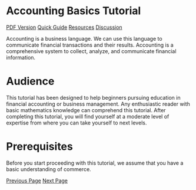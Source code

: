 # Accounting Basics Tutorial
[PDF Version](../accounting_basics/accounting_basics_pdf_version.md)
[Quick Guide](../accounting_basics/accounting_basics_quick_guide.md)
[Resources](../accounting_basics/accounting_basics_useful_resources.md)
[Discussion](../accounting_basics/accounting_basics_discussion.md)

Accounting is a business language. We can use this language to communicate financial transactions and their results. Accounting is a comprehensive system to collect, analyze, and communicate financial information.

# Audience
This tutorial has been designed to help beginners pursuing education in financial accounting or business management. Any enthusiastic reader with basic mathematics knowledge can comprehend this tutorial. After completing this tutorial, you will find yourself at a moderate level of expertise from where you can take yourself to next levels.

# Prerequisites
Before you start proceeding with this tutorial, we assume that you have a basic understanding of commerce.


[Previous Page](../accounting_basics/index.md) [Next Page](../accounting_basics/accounting_basics_overview.md) 
